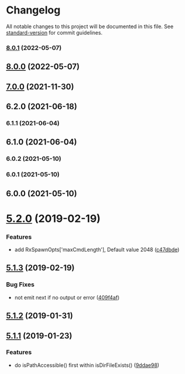 # Changelog

All notable changes to this project will be documented in this file. See [standard-version](https://github.com/conventional-changelog/standard-version) for commit guidelines.

### [8.0.1](https://github.com/waitingsong/rxrunscript/compare/v8.0.0...v8.0.1) (2022-05-07)

## [8.0.0](https://github.com/waitingsong/rxrunscript/compare/v7.0.0...v8.0.0) (2022-05-07)

## [7.0.0](https://github.com/waitingsong/rxrunscript/compare/v6.2.0...v7.0.0) (2021-11-30)

## 6.2.0 (2021-06-18)

### 6.1.1 (2021-06-04)

## 6.1.0 (2021-06-04)

### 6.0.2 (2021-05-10)

### 6.0.1 (2021-05-10)

## 6.0.0 (2021-05-10)

<a name="5.2.0"></a>
# [5.2.0](https://github.com/waitingsong/rxrunscript/compare/v5.1.3...v5.2.0) (2019-02-19)


### Features

* add RxSpawnOpts['maxCmdLength'], Default value 2048 ([c47dbde](https://github.com/waitingsong/rxrunscript/commit/c47dbde))



<a name="5.1.3"></a>
## [5.1.3](https://github.com/waitingsong/rxrunscript/compare/v5.1.2...v5.1.3) (2019-02-19)


### Bug Fixes

* not emit next if no output or error ([409f4af](https://github.com/waitingsong/rxrunscript/commit/409f4af))



<a name="5.1.2"></a>
## [5.1.2](https://github.com/waitingsong/rxrunscript/compare/v5.1.1...v5.1.2) (2019-01-31)



<a name="5.1.1"></a>
## [5.1.1](https://github.com/waitingsong/rxrunscript/compare/v5.1.0...v5.1.1) (2019-01-23)


### Features

* do isPathAccessible() first within isDirFileExists() ([9ddae98](https://github.com/waitingsong/rxrunscript/commit/9ddae98))
